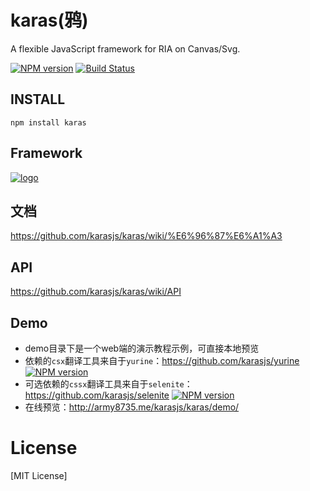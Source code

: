 # karas(鸦)
A flexible JavaScript framework for RIA on Canvas/Svg.

[![NPM version](https://img.shields.io/npm/v/karas.svg)](https://npmjs.org/package/karas)
[![Build Status](https://img.shields.io/travis/karasjs/karas.svg)](https://travis-ci.org/karasjs/karas)

## INSTALL
```
npm install karas
```

## Framework
[![logo](https://raw.githubusercontent.com/karasjs/karas/master/demo/framework.png)](https://raw.githubusercontent.com/karasjs/karas/master/demo/framework.png)

## 文档
https://github.com/karasjs/karas/wiki/%E6%96%87%E6%A1%A3

## API
https://github.com/karasjs/karas/wiki/API

## Demo
* demo目录下是一个web端的演示教程示例，可直接本地预览
* 依赖的`csx`翻译工具来自于`yurine`：https://github.com/karasjs/yurine [![NPM version](https://img.shields.io/npm/v/yurine.svg)](https://npmjs.org/package/yurine)
* 可选依赖的`cssx`翻译工具来自于`selenite`：https://github.com/karasjs/selenite [![NPM version](https://img.shields.io/npm/v/selenite.svg)](https://npmjs.org/package/selenite)
* 在线预览：http://army8735.me/karasjs/karas/demo/

# License
[MIT License]
